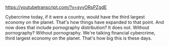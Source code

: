 https://youtubetranscript.com/?v=syvORsPZgdE

 Cybercrime today, if it were a country, would have the third largest economy on the planet. That's how things have expanded to that point. And now does that include pornography distribution? It does not. Without pornography? Without pornography. We're talking financial cybercrime, third largest economy on the planet. That's how big this is these days.